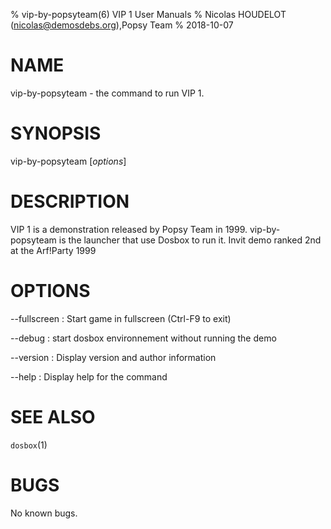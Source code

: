 % vip-by-popsyteam(6) VIP 1 User Manuals
% Nicolas HOUDELOT (nicolas@demosdebs.org),Popsy Team
% 2018-10-07

# NAME
vip-by-popsyteam - the command to run VIP 1.

# SYNOPSIS
vip-by-popsyteam [*options*]

# DESCRIPTION
VIP 1 is a demonstration released by Popsy Team in 1999.
vip-by-popsyteam is the launcher that use Dosbox to run it.
Invit demo ranked 2nd at the Arf!Party 1999

# OPTIONS
\--fullscreen
:   Start game in fullscreen (Ctrl-F9 to exit)

\--debug
:   start dosbox environnement without running the demo

\--version
:   Display version and author information

\--help
:   Display help for the command

# SEE ALSO
`dosbox`(1)

# BUGS
No known bugs.
